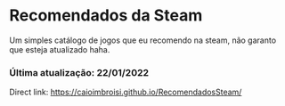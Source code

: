 # Recomendados da Steam
Um simples catálogo de jogos que eu recomendo na steam, não garanto que esteja atualizado haha.

### Última atualização: 22/01/2022
Direct link: https://caioimbroisi.github.io/RecomendadosSteam/
